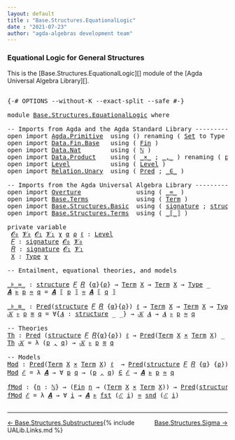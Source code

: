```yaml
---
layout: default
title : "Base.Structures.EquationalLogic"
date : "2021-07-23"
author: "agda-algebras development team"
---
```


### <a id="equational-logic-for-general-structures">Equational Logic for General Structures</a>

This is the [Base.Structures.EquationalLogic][] module of the [Agda Universal Algebra Library][].

<pre class="Agda">

<a id="339" class="Symbol">{-#</a> <a id="343" class="Keyword">OPTIONS</a> <a id="351" class="Pragma">--without-K</a> <a id="363" class="Pragma">--exact-split</a> <a id="377" class="Pragma">--safe</a> <a id="384" class="Symbol">#-}</a>

<a id="389" class="Keyword">module</a> <a id="396" href="Base.Structures.EquationalLogic.html" class="Module">Base.Structures.EquationalLogic</a> <a id="428" class="Keyword">where</a>

<a id="435" class="Comment">-- Imports from Agda and the Agda Standard Library --------------------------------------</a>
<a id="525" class="Keyword">open</a> <a id="530" class="Keyword">import</a> <a id="537" href="Agda.Primitive.html" class="Module">Agda.Primitive</a>  <a id="553" class="Keyword">using</a> <a id="559" class="Symbol">()</a> <a id="562" class="Keyword">renaming</a> <a id="571" class="Symbol">(</a> <a id="573" href="Agda.Primitive.html#326" class="Primitive">Set</a> <a id="577" class="Symbol">to</a> <a id="580" class="Primitive">Type</a> <a id="585" class="Symbol">)</a>
<a id="587" class="Keyword">open</a> <a id="592" class="Keyword">import</a> <a id="599" href="Data.Fin.Base.html" class="Module">Data.Fin.Base</a>   <a id="615" class="Keyword">using</a> <a id="621" class="Symbol">(</a> <a id="623" href="Data.Fin.Base.html#1126" class="Datatype">Fin</a> <a id="627" class="Symbol">)</a>
<a id="629" class="Keyword">open</a> <a id="634" class="Keyword">import</a> <a id="641" href="Data.Nat.html" class="Module">Data.Nat</a>        <a id="657" class="Keyword">using</a> <a id="663" class="Symbol">(</a> <a id="665" href="Agda.Builtin.Nat.html#192" class="Datatype">ℕ</a> <a id="667" class="Symbol">)</a>
<a id="669" class="Keyword">open</a> <a id="674" class="Keyword">import</a> <a id="681" href="Data.Product.html" class="Module">Data.Product</a>    <a id="697" class="Keyword">using</a> <a id="703" class="Symbol">(</a> <a id="705" href="Data.Product.html#1167" class="Function Operator">_×_</a> <a id="709" class="Symbol">;</a> <a id="711" href="Agda.Builtin.Sigma.html#236" class="InductiveConstructor Operator">_,_</a> <a id="715" class="Symbol">)</a> <a id="717" class="Keyword">renaming</a> <a id="726" class="Symbol">(</a> <a id="728" href="Agda.Builtin.Sigma.html#252" class="Field">proj₁</a> <a id="734" class="Symbol">to</a> <a id="737" class="Field">fst</a> <a id="741" class="Symbol">;</a> <a id="743" href="Agda.Builtin.Sigma.html#264" class="Field">proj₂</a> <a id="749" class="Symbol">to</a> <a id="752" class="Field">snd</a> <a id="756" class="Symbol">)</a>
<a id="758" class="Keyword">open</a> <a id="763" class="Keyword">import</a> <a id="770" href="Level.html" class="Module">Level</a>           <a id="786" class="Keyword">using</a> <a id="792" class="Symbol">(</a> <a id="794" href="Agda.Primitive.html#597" class="Postulate">Level</a> <a id="800" class="Symbol">)</a>
<a id="802" class="Keyword">open</a> <a id="807" class="Keyword">import</a> <a id="814" href="Relation.Unary.html" class="Module">Relation.Unary</a>  <a id="830" class="Keyword">using</a> <a id="836" class="Symbol">(</a> <a id="838" href="Relation.Unary.html#1101" class="Function">Pred</a> <a id="843" class="Symbol">;</a> <a id="845" href="Relation.Unary.html#1523" class="Function Operator">_∈_</a> <a id="849" class="Symbol">)</a>

<a id="852" class="Comment">-- Imports from the Agda Universal Algebra Library --------------------------------------</a>
<a id="942" class="Keyword">open</a> <a id="947" class="Keyword">import</a> <a id="954" href="Overture.html" class="Module">Overture</a>               <a id="977" class="Keyword">using</a> <a id="983" class="Symbol">(</a> <a id="985" href="Overture.Basic.html#9569" class="Function Operator">_≈_</a> <a id="989" class="Symbol">)</a>
<a id="991" class="Keyword">open</a> <a id="996" class="Keyword">import</a> <a id="1003" href="Base.Terms.html" class="Module">Base.Terms</a>             <a id="1026" class="Keyword">using</a> <a id="1032" class="Symbol">(</a> <a id="1034" href="Base.Terms.Basic.html#2087" class="Datatype">Term</a> <a id="1039" class="Symbol">)</a>
<a id="1041" class="Keyword">open</a> <a id="1046" class="Keyword">import</a> <a id="1053" href="Base.Structures.Basic.html" class="Module">Base.Structures.Basic</a>  <a id="1076" class="Keyword">using</a> <a id="1082" class="Symbol">(</a> <a id="1084" href="Base.Structures.Basic.html#1233" class="Record">signature</a> <a id="1094" class="Symbol">;</a> <a id="1096" href="Base.Structures.Basic.html#1566" class="Record">structure</a> <a id="1106" class="Symbol">;</a> <a id="1108" href="Base.Structures.Basic.html#2214" class="Function Operator">_ᵒ_</a> <a id="1112" class="Symbol">)</a>
<a id="1114" class="Keyword">open</a> <a id="1119" class="Keyword">import</a> <a id="1126" href="Base.Structures.Terms.html" class="Module">Base.Structures.Terms</a>  <a id="1149" class="Keyword">using</a> <a id="1155" class="Symbol">(</a> <a id="1157" href="Base.Structures.Terms.html#1516" class="Function Operator">_⟦_⟧</a> <a id="1162" class="Symbol">)</a>

<a id="1165" class="Keyword">private</a> <a id="1173" class="Keyword">variable</a>
 <a id="1183" href="Base.Structures.EquationalLogic.html#1183" class="Generalizable">𝓞₀</a> <a id="1186" href="Base.Structures.EquationalLogic.html#1186" class="Generalizable">𝓥₀</a> <a id="1189" href="Base.Structures.EquationalLogic.html#1189" class="Generalizable">𝓞₁</a> <a id="1192" href="Base.Structures.EquationalLogic.html#1192" class="Generalizable">𝓥₁</a> <a id="1195" href="Base.Structures.EquationalLogic.html#1195" class="Generalizable">χ</a> <a id="1197" href="Base.Structures.EquationalLogic.html#1197" class="Generalizable">α</a> <a id="1199" href="Base.Structures.EquationalLogic.html#1199" class="Generalizable">ρ</a> <a id="1201" href="Base.Structures.EquationalLogic.html#1201" class="Generalizable">ℓ</a> <a id="1203" class="Symbol">:</a> <a id="1205" href="Agda.Primitive.html#597" class="Postulate">Level</a>
 <a id="1212" href="Base.Structures.EquationalLogic.html#1212" class="Generalizable">𝐹</a> <a id="1214" class="Symbol">:</a> <a id="1216" href="Base.Structures.Basic.html#1233" class="Record">signature</a> <a id="1226" href="Base.Structures.EquationalLogic.html#1183" class="Generalizable">𝓞₀</a> <a id="1229" href="Base.Structures.EquationalLogic.html#1186" class="Generalizable">𝓥₀</a>
 <a id="1233" href="Base.Structures.EquationalLogic.html#1233" class="Generalizable">𝑅</a> <a id="1235" class="Symbol">:</a> <a id="1237" href="Base.Structures.Basic.html#1233" class="Record">signature</a> <a id="1247" href="Base.Structures.EquationalLogic.html#1189" class="Generalizable">𝓞₁</a> <a id="1250" href="Base.Structures.EquationalLogic.html#1192" class="Generalizable">𝓥₁</a>
 <a id="1254" href="Base.Structures.EquationalLogic.html#1254" class="Generalizable">X</a> <a id="1256" class="Symbol">:</a> <a id="1258" href="Base.Structures.EquationalLogic.html#580" class="Primitive">Type</a> <a id="1263" href="Base.Structures.EquationalLogic.html#1195" class="Generalizable">χ</a>

<a id="1266" class="Comment">-- Entailment, equational theories, and models</a>

<a id="_⊧_≈_"></a><a id="1314" href="Base.Structures.EquationalLogic.html#1314" class="Function Operator">_⊧_≈_</a> <a id="1320" class="Symbol">:</a> <a id="1322" href="Base.Structures.Basic.html#1566" class="Record">structure</a> <a id="1332" href="Base.Structures.EquationalLogic.html#1212" class="Generalizable">𝐹</a> <a id="1334" href="Base.Structures.EquationalLogic.html#1233" class="Generalizable">𝑅</a> <a id="1336" class="Symbol">{</a><a id="1337" href="Base.Structures.EquationalLogic.html#1197" class="Generalizable">α</a><a id="1338" class="Symbol">}{</a><a id="1340" href="Base.Structures.EquationalLogic.html#1199" class="Generalizable">ρ</a><a id="1341" class="Symbol">}</a> <a id="1343" class="Symbol">→</a> <a id="1345" href="Base.Terms.Basic.html#2087" class="Datatype">Term</a> <a id="1350" href="Base.Structures.EquationalLogic.html#1254" class="Generalizable">X</a> <a id="1352" class="Symbol">→</a> <a id="1354" href="Base.Terms.Basic.html#2087" class="Datatype">Term</a> <a id="1359" href="Base.Structures.EquationalLogic.html#1254" class="Generalizable">X</a> <a id="1361" class="Symbol">→</a> <a id="1363" href="Base.Structures.EquationalLogic.html#580" class="Primitive">Type</a> <a id="1368" class="Symbol">_</a>
<a id="1370" href="Base.Structures.EquationalLogic.html#1370" class="Bound">𝑨</a> <a id="1372" href="Base.Structures.EquationalLogic.html#1314" class="Function Operator">⊧</a> <a id="1374" href="Base.Structures.EquationalLogic.html#1374" class="Bound">p</a> <a id="1376" href="Base.Structures.EquationalLogic.html#1314" class="Function Operator">≈</a> <a id="1378" href="Base.Structures.EquationalLogic.html#1378" class="Bound">q</a> <a id="1380" class="Symbol">=</a> <a id="1382" href="Base.Structures.EquationalLogic.html#1370" class="Bound">𝑨</a> <a id="1384" href="Base.Structures.Terms.html#1516" class="Function Operator">⟦</a> <a id="1386" href="Base.Structures.EquationalLogic.html#1374" class="Bound">p</a> <a id="1388" href="Base.Structures.Terms.html#1516" class="Function Operator">⟧</a> <a id="1390" href="Overture.Basic.html#9569" class="Function Operator">≈</a> <a id="1392" href="Base.Structures.EquationalLogic.html#1370" class="Bound">𝑨</a> <a id="1394" href="Base.Structures.Terms.html#1516" class="Function Operator">⟦</a> <a id="1396" href="Base.Structures.EquationalLogic.html#1378" class="Bound">q</a> <a id="1398" href="Base.Structures.Terms.html#1516" class="Function Operator">⟧</a>

<a id="_⊧_≋_"></a><a id="1401" href="Base.Structures.EquationalLogic.html#1401" class="Function Operator">_⊧_≋_</a> <a id="1407" class="Symbol">:</a> <a id="1409" href="Relation.Unary.html#1101" class="Function">Pred</a><a id="1413" class="Symbol">(</a><a id="1414" href="Base.Structures.Basic.html#1566" class="Record">structure</a> <a id="1424" href="Base.Structures.EquationalLogic.html#1212" class="Generalizable">𝐹</a> <a id="1426" href="Base.Structures.EquationalLogic.html#1233" class="Generalizable">𝑅</a> <a id="1428" class="Symbol">{</a><a id="1429" href="Base.Structures.EquationalLogic.html#1197" class="Generalizable">α</a><a id="1430" class="Symbol">}{</a><a id="1432" href="Base.Structures.EquationalLogic.html#1199" class="Generalizable">ρ</a><a id="1433" class="Symbol">})</a> <a id="1436" href="Base.Structures.EquationalLogic.html#1201" class="Generalizable">ℓ</a> <a id="1438" class="Symbol">→</a> <a id="1440" href="Base.Terms.Basic.html#2087" class="Datatype">Term</a> <a id="1445" href="Base.Structures.EquationalLogic.html#1254" class="Generalizable">X</a> <a id="1447" class="Symbol">→</a> <a id="1449" href="Base.Terms.Basic.html#2087" class="Datatype">Term</a> <a id="1454" href="Base.Structures.EquationalLogic.html#1254" class="Generalizable">X</a> <a id="1456" class="Symbol">→</a> <a id="1458" href="Base.Structures.EquationalLogic.html#580" class="Primitive">Type</a> <a id="1463" class="Symbol">_</a>
<a id="1465" href="Base.Structures.EquationalLogic.html#1465" class="Bound">𝒦</a> <a id="1467" href="Base.Structures.EquationalLogic.html#1401" class="Function Operator">⊧</a> <a id="1469" href="Base.Structures.EquationalLogic.html#1469" class="Bound">p</a> <a id="1471" href="Base.Structures.EquationalLogic.html#1401" class="Function Operator">≋</a> <a id="1473" href="Base.Structures.EquationalLogic.html#1473" class="Bound">q</a> <a id="1475" class="Symbol">=</a> <a id="1477" class="Symbol">∀{</a><a id="1479" href="Base.Structures.EquationalLogic.html#1479" class="Bound">𝑨</a> <a id="1481" class="Symbol">:</a> <a id="1483" href="Base.Structures.Basic.html#1566" class="Record">structure</a> <a id="1493" class="Symbol">_</a> <a id="1495" class="Symbol">_}</a> <a id="1498" class="Symbol">→</a> <a id="1500" href="Base.Structures.EquationalLogic.html#1465" class="Bound">𝒦</a> <a id="1502" href="Base.Structures.EquationalLogic.html#1479" class="Bound">𝑨</a> <a id="1504" class="Symbol">→</a> <a id="1506" href="Base.Structures.EquationalLogic.html#1479" class="Bound">𝑨</a> <a id="1508" href="Base.Structures.EquationalLogic.html#1314" class="Function Operator">⊧</a> <a id="1510" href="Base.Structures.EquationalLogic.html#1469" class="Bound">p</a> <a id="1512" href="Base.Structures.EquationalLogic.html#1314" class="Function Operator">≈</a> <a id="1514" href="Base.Structures.EquationalLogic.html#1473" class="Bound">q</a>

<a id="1517" class="Comment">-- Theories</a>
<a id="Th"></a><a id="1529" href="Base.Structures.EquationalLogic.html#1529" class="Function">Th</a> <a id="1532" class="Symbol">:</a> <a id="1534" href="Relation.Unary.html#1101" class="Function">Pred</a> <a id="1539" class="Symbol">(</a><a id="1540" href="Base.Structures.Basic.html#1566" class="Record">structure</a> <a id="1550" href="Base.Structures.EquationalLogic.html#1212" class="Generalizable">𝐹</a> <a id="1552" href="Base.Structures.EquationalLogic.html#1233" class="Generalizable">𝑅</a><a id="1553" class="Symbol">{</a><a id="1554" href="Base.Structures.EquationalLogic.html#1197" class="Generalizable">α</a><a id="1555" class="Symbol">}{</a><a id="1557" href="Base.Structures.EquationalLogic.html#1199" class="Generalizable">ρ</a><a id="1558" class="Symbol">})</a> <a id="1561" href="Base.Structures.EquationalLogic.html#1201" class="Generalizable">ℓ</a> <a id="1563" class="Symbol">→</a> <a id="1565" href="Relation.Unary.html#1101" class="Function">Pred</a><a id="1569" class="Symbol">(</a><a id="1570" href="Base.Terms.Basic.html#2087" class="Datatype">Term</a> <a id="1575" href="Base.Structures.EquationalLogic.html#1254" class="Generalizable">X</a> <a id="1577" href="Data.Product.html#1167" class="Function Operator">×</a> <a id="1579" href="Base.Terms.Basic.html#2087" class="Datatype">Term</a> <a id="1584" href="Base.Structures.EquationalLogic.html#1254" class="Generalizable">X</a><a id="1585" class="Symbol">)</a> <a id="1587" class="Symbol">_</a> <a id="1589" class="Comment">-- (ℓ₁ ⊔ χ)</a>
<a id="1601" href="Base.Structures.EquationalLogic.html#1529" class="Function">Th</a> <a id="1604" href="Base.Structures.EquationalLogic.html#1604" class="Bound">𝒦</a> <a id="1606" class="Symbol">=</a> <a id="1608" class="Symbol">λ</a> <a id="1610" class="Symbol">(</a><a id="1611" href="Base.Structures.EquationalLogic.html#1611" class="Bound">p</a> <a id="1613" href="Agda.Builtin.Sigma.html#236" class="InductiveConstructor Operator">,</a> <a id="1615" href="Base.Structures.EquationalLogic.html#1615" class="Bound">q</a><a id="1616" class="Symbol">)</a> <a id="1618" class="Symbol">→</a> <a id="1620" href="Base.Structures.EquationalLogic.html#1604" class="Bound">𝒦</a> <a id="1622" href="Base.Structures.EquationalLogic.html#1401" class="Function Operator">⊧</a> <a id="1624" href="Base.Structures.EquationalLogic.html#1611" class="Bound">p</a> <a id="1626" href="Base.Structures.EquationalLogic.html#1401" class="Function Operator">≋</a> <a id="1628" href="Base.Structures.EquationalLogic.html#1615" class="Bound">q</a>

<a id="1631" class="Comment">-- Models</a>
<a id="Mod"></a><a id="1641" href="Base.Structures.EquationalLogic.html#1641" class="Function">Mod</a> <a id="1645" class="Symbol">:</a> <a id="1647" href="Relation.Unary.html#1101" class="Function">Pred</a><a id="1651" class="Symbol">(</a><a id="1652" href="Base.Terms.Basic.html#2087" class="Datatype">Term</a> <a id="1657" href="Base.Structures.EquationalLogic.html#1254" class="Generalizable">X</a> <a id="1659" href="Data.Product.html#1167" class="Function Operator">×</a> <a id="1661" href="Base.Terms.Basic.html#2087" class="Datatype">Term</a> <a id="1666" href="Base.Structures.EquationalLogic.html#1254" class="Generalizable">X</a><a id="1667" class="Symbol">)</a> <a id="1669" href="Base.Structures.EquationalLogic.html#1201" class="Generalizable">ℓ</a>  <a id="1672" class="Symbol">→</a> <a id="1674" href="Relation.Unary.html#1101" class="Function">Pred</a><a id="1678" class="Symbol">(</a><a id="1679" href="Base.Structures.Basic.html#1566" class="Record">structure</a> <a id="1689" href="Base.Structures.EquationalLogic.html#1212" class="Generalizable">𝐹</a> <a id="1691" href="Base.Structures.EquationalLogic.html#1233" class="Generalizable">𝑅</a> <a id="1693" class="Symbol">{</a><a id="1694" href="Base.Structures.EquationalLogic.html#1197" class="Generalizable">α</a><a id="1695" class="Symbol">}</a> <a id="1697" class="Symbol">{</a><a id="1698" href="Base.Structures.EquationalLogic.html#1199" class="Generalizable">ρ</a><a id="1699" class="Symbol">})</a> <a id="1702" class="Symbol">_</a>  <a id="1705" class="Comment">-- (χ ⊔ ℓ₀)</a>
<a id="1717" href="Base.Structures.EquationalLogic.html#1641" class="Function">Mod</a> <a id="1721" href="Base.Structures.EquationalLogic.html#1721" class="Bound">ℰ</a> <a id="1723" class="Symbol">=</a> <a id="1725" class="Symbol">λ</a> <a id="1727" href="Base.Structures.EquationalLogic.html#1727" class="Bound">𝑨</a> <a id="1729" class="Symbol">→</a> <a id="1731" class="Symbol">∀</a> <a id="1733" href="Base.Structures.EquationalLogic.html#1733" class="Bound">p</a> <a id="1735" href="Base.Structures.EquationalLogic.html#1735" class="Bound">q</a> <a id="1737" class="Symbol">→</a> <a id="1739" class="Symbol">(</a><a id="1740" href="Base.Structures.EquationalLogic.html#1733" class="Bound">p</a> <a id="1742" href="Agda.Builtin.Sigma.html#236" class="InductiveConstructor Operator">,</a> <a id="1744" href="Base.Structures.EquationalLogic.html#1735" class="Bound">q</a><a id="1745" class="Symbol">)</a> <a id="1747" href="Relation.Unary.html#1523" class="Function Operator">∈</a> <a id="1749" href="Base.Structures.EquationalLogic.html#1721" class="Bound">ℰ</a> <a id="1751" class="Symbol">→</a> <a id="1753" href="Base.Structures.EquationalLogic.html#1727" class="Bound">𝑨</a> <a id="1755" href="Base.Structures.EquationalLogic.html#1314" class="Function Operator">⊧</a> <a id="1757" href="Base.Structures.EquationalLogic.html#1733" class="Bound">p</a> <a id="1759" href="Base.Structures.EquationalLogic.html#1314" class="Function Operator">≈</a> <a id="1761" href="Base.Structures.EquationalLogic.html#1735" class="Bound">q</a>

<a id="fMod"></a><a id="1764" href="Base.Structures.EquationalLogic.html#1764" class="Function">fMod</a> <a id="1769" class="Symbol">:</a> <a id="1771" class="Symbol">{</a><a id="1772" href="Base.Structures.EquationalLogic.html#1772" class="Bound">n</a> <a id="1774" class="Symbol">:</a> <a id="1776" href="Agda.Builtin.Nat.html#192" class="Datatype">ℕ</a><a id="1777" class="Symbol">}</a> <a id="1779" class="Symbol">→</a> <a id="1781" class="Symbol">(</a><a id="1782" href="Data.Fin.Base.html#1126" class="Datatype">Fin</a> <a id="1786" href="Base.Structures.EquationalLogic.html#1772" class="Bound">n</a> <a id="1788" class="Symbol">→</a> <a id="1790" class="Symbol">(</a><a id="1791" href="Base.Terms.Basic.html#2087" class="Datatype">Term</a> <a id="1796" href="Base.Structures.EquationalLogic.html#1254" class="Generalizable">X</a> <a id="1798" href="Data.Product.html#1167" class="Function Operator">×</a> <a id="1800" href="Base.Terms.Basic.html#2087" class="Datatype">Term</a> <a id="1805" href="Base.Structures.EquationalLogic.html#1254" class="Generalizable">X</a><a id="1806" class="Symbol">))</a> <a id="1809" class="Symbol">→</a> <a id="1811" href="Relation.Unary.html#1101" class="Function">Pred</a><a id="1815" class="Symbol">(</a><a id="1816" href="Base.Structures.Basic.html#1566" class="Record">structure</a> <a id="1826" href="Base.Structures.EquationalLogic.html#1212" class="Generalizable">𝐹</a> <a id="1828" href="Base.Structures.EquationalLogic.html#1233" class="Generalizable">𝑅</a> <a id="1830" class="Symbol">{</a><a id="1831" href="Base.Structures.EquationalLogic.html#1197" class="Generalizable">α</a><a id="1832" class="Symbol">}</a> <a id="1834" class="Symbol">{</a><a id="1835" href="Base.Structures.EquationalLogic.html#1199" class="Generalizable">ρ</a><a id="1836" class="Symbol">})</a> <a id="1839" class="Symbol">_</a>
<a id="1841" href="Base.Structures.EquationalLogic.html#1764" class="Function">fMod</a> <a id="1846" href="Base.Structures.EquationalLogic.html#1846" class="Bound">ℰ</a> <a id="1848" class="Symbol">=</a> <a id="1850" class="Symbol">λ</a> <a id="1852" href="Base.Structures.EquationalLogic.html#1852" class="Bound">𝑨</a> <a id="1854" class="Symbol">→</a> <a id="1856" class="Symbol">∀</a> <a id="1858" href="Base.Structures.EquationalLogic.html#1858" class="Bound">i</a> <a id="1860" class="Symbol">→</a> <a id="1862" href="Base.Structures.EquationalLogic.html#1852" class="Bound">𝑨</a> <a id="1864" href="Base.Structures.EquationalLogic.html#1314" class="Function Operator">⊧</a> <a id="1866" href="Base.Structures.EquationalLogic.html#737" class="Field">fst</a> <a id="1870" class="Symbol">(</a><a id="1871" href="Base.Structures.EquationalLogic.html#1846" class="Bound">ℰ</a> <a id="1873" href="Base.Structures.EquationalLogic.html#1858" class="Bound">i</a><a id="1874" class="Symbol">)</a> <a id="1876" href="Base.Structures.EquationalLogic.html#1314" class="Function Operator">≈</a> <a id="1878" href="Base.Structures.EquationalLogic.html#752" class="Field">snd</a> <a id="1882" class="Symbol">(</a><a id="1883" href="Base.Structures.EquationalLogic.html#1846" class="Bound">ℰ</a> <a id="1885" href="Base.Structures.EquationalLogic.html#1858" class="Bound">i</a><a id="1886" class="Symbol">)</a>

</pre>

--------------------------------

<span style="float:left;">[← Base.Structures.Substructures](Base.Structures.Substructures.html)</span>
<span style="float:right;">[Base.Structures.Sigma →](Base.Structures.Sigma.html)</span>

{% include UALib.Links.md %}
